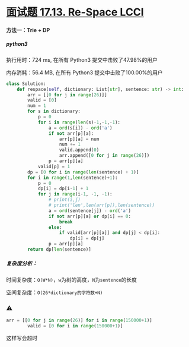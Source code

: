 # [面试题 17.13. Re-Space LCCI](https://leetcode-cn.com/problems/re-space-lcci/)

#### 方法一：Trie + DP

##### python3

执行用时：724 ms, 在所有 Python3 提交中击败了47.98%的用户

内存消耗：56.4 MB, 在所有 Python3 提交中击败了100.00%的用户

```python
class Solution:
    def respace(self, dictionary: List[str], sentence: str) -> int:
        arr = [[0 for j in range(26)]]
        valid = [0]
        num = 1
        for s in dictionary:
            p = 0
            for i in range(len(s)-1,-1,-1):
                a = ord(s[i]) - ord('a')
                if not arr[p][a]:
                    arr[p][a] = num
                    num += 1
                    valid.append(0)
                    arr.append([0 for j in range(26)])
                p = arr[p][a]
            valid[p] = 1
        dp = [0 for i in range(len(sentence) + 1)]
        for i in range(1,len(sentence)+1):
            p = 0
            dp[i] = dp[i-1] + 1
            for j in range(i-1, -1, -1):
                # print(i,j)
                # print('len',len(arr[p]),len(sentence))
                a = ord(sentence[j]) - ord('a')
                if not arr[p][a] or dp[i] == 0:
                    break
                else:
                    if valid[arr[p][a]] and dp[j] < dp[i]:
                        dp[i] = dp[j]
                p = arr[p][a]
        return dp[len(sentence)]
```

##### 复杂度分析：

时间复杂度：`O(W*N)`，`w`为树的高度，`N`为`sentence`的长度

空间复杂度：`O(26*dictionary的字符数+N)`

### ⚠️

```python
arr = [[0 for j in range(26)] for i in range(150000+1)]
        valid = [0 for i in range(150000+1)]
```

这样写会超时